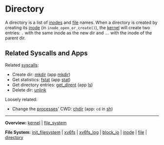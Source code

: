 # Directory

A directory is a list of [inodes](inode.md) and [file](file.md) names. When a directory is created by creating its [inode](inode.md) (in `inode_open_or_create()`), the [kernel](../kernel.md) will create two entries: `.` with the same inode as the new dir and `..` with the inode of the parent dir.

## Related Syscalls and Apps

Related [syscalls](../syscalls/syscalls.md):
- Create dir: [mkdir](../syscalls/mkdir.md) (app [mkdir](../../userspace/bin/mkdir.md))
- Get statistics: [fstat](../syscalls/fstat.md) (app [stat](../../userspace/bin/stat.md))
- Get directory entries: [get_dirent](../syscalls/get_dirent.md) (app [ls](../../userspace/bin/ls.md))
- Delete dir: [unlink](../syscalls/unlink.md) 

Loosely related:
- Change the [processes](../processes/processes.md)' CWD: [chdir](../syscalls/chdir.md) (app: `cd` in [sh](../../userspace/bin/sh.md))


---
**Overview:** [kernel](kernel.md) | [file_system](file_system.md)

**File System:** [init_filesystem](init_filesystem.md) | [xv6fs](xv6fs.md) | [xv6fs_log](xv6fs_log.md) | [block_io](block_io.md) | [inode](inode.md) | [file](file.md) | [directory](directory.md)
